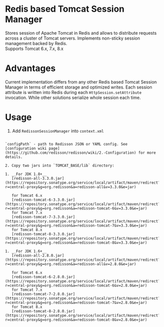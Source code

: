 Redis based Tomcat Session Manager
===

Stores session of Apache Tomcat in Redis and allows to distribute requests across a cluster of Tomcat servers. Implements non-sticky session management backed by Redis.  
Supports Tomcat 6.x, 7.x, 8.x

Advantages
===

Current implementation differs from any other Redis based Tomcat Session Manager in terms of efficient storage and optimized writes. Each session attribute is written into Redis during each `HttpSession.setAttribute` invocation. While other solutions serialize whole session each time.

Usage
===
1. Add `RedissonSessionManager` into `context.xml`
   ```xml
<Manager className="org.redisson.tomcat.RedissonSessionManager"
	         configPath="${catalina.base}/redisson.conf" />
   ```
   `configPath` - path to Redisson JSON or YAML config. See [configuration wiki page](https://github.com/redisson/redisson/wiki/2.-Configuration) for more details.

2. Copy two jars into `TOMCAT_BASE/lib` directory:
  
  1. __For JDK 1.8+__  
      [redisson-all-3.3.0.jar](https://repository.sonatype.org/service/local/artifact/maven/redirect?r=central-proxy&g=org.redisson&a=redisson-all&v=3.3.0&e=jar)
  
      for Tomcat 6.x  
      [redisson-tomcat-6-3.3.0.jar](https://repository.sonatype.org/service/local/artifact/maven/redirect?r=central-proxy&g=org.redisson&a=redisson-tomcat-6&v=3.3.0&e=jar)  
      for Tomcat 7.x  
      [redisson-tomcat-7-3.3.0.jar](https://repository.sonatype.org/service/local/artifact/maven/redirect?r=central-proxy&g=org.redisson&a=redisson-tomcat-7&v=3.3.0&e=jar)  
      for Tomcat 8.x  
      [redisson-tomcat-8-3.3.0.jar](https://repository.sonatype.org/service/local/artifact/maven/redirect?r=central-proxy&g=org.redisson&a=redisson-tomcat-8&v=3.3.0&e=jar)
  
  1. __For JDK 1.6+__  
      [redisson-all-2.8.0.jar](https://repository.sonatype.org/service/local/artifact/maven/redirect?r=central-proxy&g=org.redisson&a=redisson-all&v=2.8.0&e=jar)
  
      for Tomcat 6.x  
      [redisson-tomcat-6-2.8.0.jar](https://repository.sonatype.org/service/local/artifact/maven/redirect?r=central-proxy&g=org.redisson&a=redisson-tomcat-6&v=2.8.0&e=jar)  
      for Tomcat 7.x  
      [redisson-tomcat-7-2.8.0.jar](https://repository.sonatype.org/service/local/artifact/maven/redirect?r=central-proxy&g=org.redisson&a=redisson-tomcat-7&v=2.8.0&e=jar)  
      for Tomcat 8.x  
      [redisson-tomcat-8-2.8.0.jar](https://repository.sonatype.org/service/local/artifact/maven/redirect?r=central-proxy&g=org.redisson&a=redisson-tomcat-8&v=2.8.0&e=jar)

